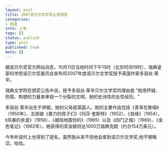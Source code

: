 ```yaml
---
layout: post
title: 2007诺贝尔文学奖尘埃落定
categories:
- 闲话
info: 上海
tags: []
status: publish
type: post
published: true
meta: {}
---
```


据诺贝尔奖官方网站消息，10月11日当地时间下午13时（北京时间19时），瑞典皇家科学院诺贝尔奖委员会宣布将2007年度诺贝尔文学奖授予英国作家多丽丝·莱辛。

瑞典文学院在颁奖公告中说，授予多丽丝·莱辛贝尔文学奖的理由是 "她用怀疑、热情、构想的力量来审视一个分裂的文明，她的史诗性的女性经历。"

多丽丝·莱辛出生于伊朗，她的父母是英国人。她的主要作品包括《青草在歌唱》（1950年）、五部曲《暴力的孩子们》《玛莎·奎斯特》（1952）、《良缘》（1954）、《风暴的余波》（1958）、《被陆地围住的》（1965）以及《四门之城》（1969）、《金色笔记》（1962年）。她获得的奖金额将达1000万瑞典克朗（约合154万美元）。

今年听说村上也得到了提名，虽然我从来不信他会拿到诺贝尔文学奖,他不够晦涩，哈哈。
